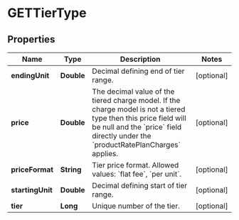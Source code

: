 

# GETTierType


## Properties

| Name | Type | Description | Notes |
|------------ | ------------- | ------------- | -------------|
|**endingUnit** | **Double** | Decimal defining end of tier range.  |  [optional] |
|**price** | **Double** | The decimal value of the tiered charge model. If the charge model is not a tiered type then this price field will be null and the &#x60;price&#x60; field directly under the &#x60;productRatePlanCharges&#x60; applies.  |  [optional] |
|**priceFormat** | **String** | Tier price format. Allowed values: &#x60;flat fee&#x60;, &#x60;per unit&#x60;.  |  [optional] |
|**startingUnit** | **Double** | Decimal defining start of tier range.  |  [optional] |
|**tier** | **Long** | Unique number of the tier.  |  [optional] |



